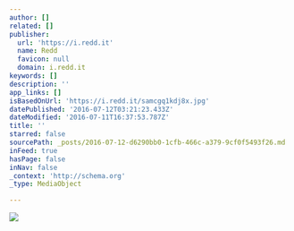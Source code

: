 ```yaml
---
author: []
related: []
publisher:
  url: 'https://i.redd.it'
  name: Redd
  favicon: null
  domain: i.redd.it
keywords: []
description: ''
app_links: []
isBasedOnUrl: 'https://i.redd.it/samcgq1kdj8x.jpg'
datePublished: '2016-07-12T03:21:23.433Z'
dateModified: '2016-07-11T16:37:53.787Z'
title: ''
starred: false
sourcePath: _posts/2016-07-12-d6290bb0-1cfb-466c-a379-9cf0f5493f26.md
inFeed: true
hasPage: false
inNav: false
_context: 'http://schema.org'
_type: MediaObject

---
```

<article style=""><img src="https://i.redd.it/samcgq1kdj8x.jpg" /></article>